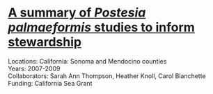 # [A summary of *Postesia palmaeformis* studies to inform stewardship](https://github.com/phyllospadix/postelsia/blob/main/docs/index.html)
Locations: California: Sonoma and Mendocino counties  
Years: 2007-2009  
Collaborators: Sarah Ann Thompson, Heather Knoll, Carol Blanchette
Funding: California Sea Grant  
